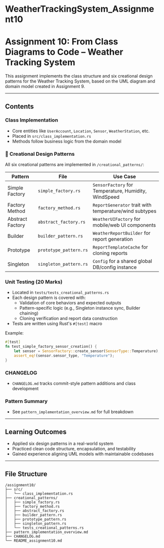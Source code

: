 # WeatherTrackingSystem_Assignment10

#  Assignment 10: From Class Diagrams to Code – Weather Tracking System

This assignment implements the class structure and six creational design patterns for the Weather Tracking System, based on the UML diagram and domain model created in Assignment 9.

---

##  Contents

###  Class Implementation
- Core entities like `UserAccount`, `Location`, `Sensor`, `WeatherStation`, etc.
- Placed in `src/class_implementation.rs`
- Methods follow business logic from the domain model

### 🔧 Creational Design Patterns
All six creational patterns are implemented in `/creational_patterns/`:

| Pattern           | File                      | Use Case                                                  |
|------------------|---------------------------|------------------------------------------------------------|
| Simple Factory    | `simple_factory.rs`       | `SensorFactory` for Temperature, Humidity, WindSpeed      |
| Factory Method    | `factory_method.rs`       | `ReportGenerator` trait with temperature/wind subtypes    |
| Abstract Factory  | `abstract_factory.rs`     | `WeatherUIFactory` for mobile/web UI components           |
| Builder           | `builder_pattern.rs`      | `WeatherReportBuilder` for report generation              |
| Prototype         | `prototype_pattern.rs`    | `ReportTemplateCache` for cloning reports                 |
| Singleton         | `singleton_pattern.rs`    | `Config` for a shared global DB/config instance           |

###  Unit Testing (20 Marks)
- Located in `tests/tests_creational_patterns.rs`
- Each design pattern is covered with:
  - Validation of core behaviors and expected outputs
  - Pattern-specific logic (e.g., Singleton instance sync, Builder chaining)
  - Cloning verification and report data construction
- Tests are written using Rust's `#[test]` macro

Example:
```rust
#[test]
fn test_simple_factory_sensor_creation() {
    let sensor = SensorFactory::create_sensor(SensorType::Temperature);
    assert_eq!(sensor.sensor_type, "Temperature");
}
```

###  CHANGELOG
- `CHANGELOG.md` tracks commit-style pattern additions and class development

###  Pattern Summary
- See `pattern_implementation_overview.md` for full breakdown

---

##  Learning Outcomes
- Applied six design patterns in a real-world system
- Practiced clean code structure, encapsulation, and testability
- Gained experience aligning UML models with maintainable codebases

---

##  File Structure
```
/assignment10/
├── src/
│   └── class_implementation.rs
├── creational_patterns/
│   ├── simple_factory.rs
│   ├── factory_method.rs
│   ├── abstract_factory.rs
│   ├── builder_pattern.rs
│   ├── prototype_pattern.rs
│   ├── singleton_pattern.rs
│   └── tests_creational_patterns.rs
├── pattern_implementation_overview.md
├── CHANGELOG.md
└── README_assignment10.md
```

